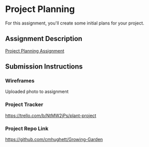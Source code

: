 # Project Planning
For this assignment, you'll create some initial plans for your project.

## Assignment Description
[Project Planning Assignment](https://education.launchcode.org/liftoff/modules/assignments/project-planning)

## Submission Instructions

### Wireframes

Uploaded photo to assignment

### Project Tracker

https://trello.com/b/NtMW2jPs/plant-project

### Project Repo Link

https://github.com/cmhughett/Growing-Garden
